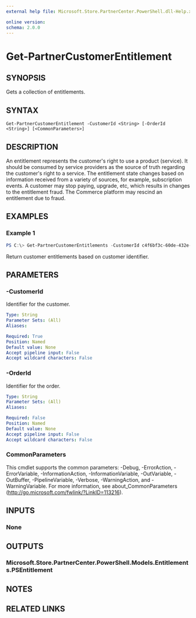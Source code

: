 ```yaml
---
external help file: Microsoft.Store.PartnerCenter.PowerShell.dll-Help.xml

online version:
schema: 2.0.0
---
```


# Get-PartnerCustomerEntitlement

## SYNOPSIS
Gets a collection of entitlements.

## SYNTAX

```
Get-PartnerCustomerEntitlement -CustomerId <String> [-OrderId <String>] [<CommonParameters>]
```

## DESCRIPTION
An entitlement represents the customer's right to use a product (service). It should be consumed by service providers as the source of truth regarding the customer's right to a service. The entitlement state changes based on information received from a variety of sources, for example, subscription events. A customer may stop paying, upgrade, etc, which results in changes to the entitlement fraud. The Commerce platform may rescind an entitlement due to fraud.

## EXAMPLES

### Example 1
```powershell
PS C:\> Get-PartnerCustomerEntitlements -CustomerId c4f6bf3c-60de-432e-a3ec-20bcc5b26ec2
```

Return customer entitlements based on customer identifier.

## PARAMETERS

### -CustomerId
Identifier for the customer.

```yaml
Type: String
Parameter Sets: (All)
Aliases:

Required: True
Position: Named
Default value: None
Accept pipeline input: False
Accept wildcard characters: False
```

### -OrderId
Identifier for the order.

```yaml
Type: String
Parameter Sets: (All)
Aliases:

Required: False
Position: Named
Default value: None
Accept pipeline input: False
Accept wildcard characters: False
```

### CommonParameters
This cmdlet supports the common parameters: -Debug, -ErrorAction, -ErrorVariable, -InformationAction, -InformationVariable, -OutVariable, -OutBuffer, -PipelineVariable, -Verbose, -WarningAction, and -WarningVariable. For more information, see about_CommonParameters (http://go.microsoft.com/fwlink/?LinkID=113216).

## INPUTS

### None

## OUTPUTS

### Microsoft.Store.PartnerCenter.PowerShell.Models.Entitlements.PSEntitlement

## NOTES

## RELATED LINKS
